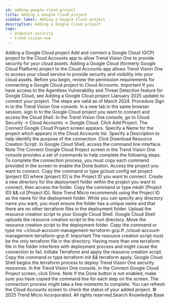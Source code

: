 ```yaml
---
id: adding-google-cloud-project
title: Adding a Google Cloud project
sidebar_label: Adding a Google Cloud project
description: Adding a Google Cloud project
tags:
  - endpoint-security
  - trend-vision-one
---
```


 Adding a Google Cloud project Add and connect a Google Cloud (GCP) project to the Cloud Accounts app to allow Trend Vision One to provide security for your cloud assets. Adding a Google Cloud (formerly Google Cloud Platform) project to the Cloud Accounts app allows Trend Vision One to access your cloud service to provide security and visibility into your cloud assets. Before you begin, review the permission requirements for connecting a Google Cloud project to Cloud Accounts. Important If you have access to the Agentless Vulnerability and Threat Detection feature for Google Cloud, see Adding a Google Cloud project (January 2025 update) to connect your project. The steps are valid as of March 2024. Procedure Sign in to the Trend Vision One console. In a new tab in the same browser session, sign in to the Google Cloud project you want to connect and access the Cloud Shell. In the Trend Vision One console, go to Cloud Security → Cloud Accounts → Google Cloud. Click Add Project. The Connect Google Cloud Project screen appears. Specify a Name for the project which appears in the Cloud Accounts list. Specify a Description to help identify the purpose of the connection. Click Download Resource Creation Script. In Google Cloud Shell, access the command line interface. Note The Connect Google Cloud Project screen in the Trend Vision One console provides a set of commands to help complete the following steps. To complete the connection process, you must copy each command provided in the screen to enable the Done button. Access the project you want to connect. Copy the command or type gcloud config set project [project ID] where [project ID] is the Project ID you want to connect. Create a new directory for the deployment folder within the project you want to connect, then access the folder. Copy the command or type mkdir [Project ID] && cd [Project ID]. Note Trend Micro recommends using the Project ID as the name for the deployment folder. While you can specify any directory name you want, you must ensure the folder has a unique name and that there are no other terraform files in the deployment folder. Upload the resource creation script to your Google Cloud Shell. Google Cloud Shell uploads the resource creation script to the root directory. Move the resource creation script to the deployment folder. Copy the command or type mv ~/cloud-account-management-terraform-gcp.tf ./cloud-account-management-terraform-gcp.tf. Important The resource creation script must be the only terraform file in the directory. Having more than one terraform file in the folder interferes with deployment process and might cause the connection to fail. Initiate Terraform and apply the resource creation script. Copy the command or type terraform init && terraform apply. Google Cloud Shell begins the terraform process to deploy Trend Vision One security resources. In the Trend Vision One console, in the Connect Google Cloud Project screen, click Done. Note If the Done button is not enabled, make sure you have copied the command line for each step on the screen. The connection process might take a few moments to complete. You can refresh the Cloud Accounts screen to check the status of your added project. © 2025 Trend Micro Incorporated. All rights reserved.Search Knowledge Base